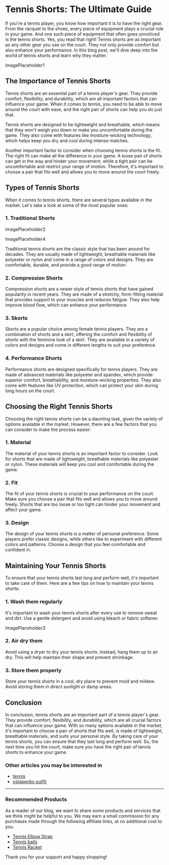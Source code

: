# Tennis Shorts: The Ultimate Guide

If you're a tennis player, you know how important it is to have the right gear. From the racquet to the shoes, every piece of equipment plays a crucial role in your game. And one such piece of equipment that often goes unnoticed is the tennis shorts. Yes, you read that right! Tennis shorts are as important as any other gear you use on the court. They not only provide comfort but also enhance your performance. In this blog post, we'll dive deep into the world of tennis shorts and learn why they matter.

ImagePlaceholder1

## The Importance of Tennis Shorts

Tennis shorts are an essential part of a tennis player's gear. They provide comfort, flexibility, and durability, which are all important factors that can influence your game. When it comes to tennis, you need to be able to move around the court with ease, and the right pair of shorts can help you do just that. 

Tennis shorts are designed to be lightweight and breathable, which means that they won't weigh you down or make you uncomfortable during the game. They also come with features like moisture-wicking technology, which helps keep you dry and cool during intense matches. 

Another important factor to consider when choosing tennis shorts is the fit. The right fit can make all the difference in your game. A loose pair of shorts can get in the way and hinder your movement, while a tight pair can be uncomfortable and restrict your range of motion. Therefore, it's important to choose a pair that fits well and allows you to move around the court freely.

## Types of Tennis Shorts

When it comes to tennis shorts, there are several types available in the market. Let's take a look at some of the most popular ones:

### 1. Traditional Shorts

ImagePlaceholder2

ImagePlaceholder4

Traditional tennis shorts are the classic style that has been around for decades. They are usually made of lightweight, breathable materials like polyester or nylon and come in a range of colors and designs. They are comfortable, durable, and provide a good range of motion.

### 2. Compression Shorts

Compression shorts are a newer style of tennis shorts that have gained popularity in recent years. They are made of a stretchy, form-fitting material that provides support to your muscles and reduces fatigue. They also help improve blood flow, which can enhance your performance.

### 3. Skorts

Skorts are a popular choice among female tennis players. They are a combination of shorts and a skirt, offering the comfort and flexibility of shorts with the feminine look of a skirt. They are available in a variety of colors and designs and come in different lengths to suit your preference.

### 4. Performance Shorts

Performance shorts are designed specifically for tennis players. They are made of advanced materials like polyester and spandex, which provide superior comfort, breathability, and moisture-wicking properties. They also come with features like UV protection, which can protect your skin during long hours on the court.

## Choosing the Right Tennis Shorts

Choosing the right tennis shorts can be a daunting task, given the variety of options available in the market. However, there are a few factors that you can consider to make the process easier:

### 1. Material

The material of your tennis shorts is an important factor to consider. Look for shorts that are made of lightweight, breathable materials like polyester or nylon. These materials will keep you cool and comfortable during the game.

### 2. Fit

The fit of your tennis shorts is crucial to your performance on the court. Make sure you choose a pair that fits well and allows you to move around freely. Shorts that are too loose or too tight can hinder your movement and affect your game.

### 3. Design

The design of your tennis shorts is a matter of personal preference. Some players prefer classic designs, while others like to experiment with different colors and patterns. Choose a design that you feel comfortable and confident in.

## Maintaining Your Tennis Shorts

To ensure that your tennis shorts last long and perform well, it's important to take care of them. Here are a few tips on how to maintain your tennis shorts:

### 1. Wash them regularly

It's important to wash your tennis shorts after every use to remove sweat and dirt. Use a gentle detergent and avoid using bleach or fabric softener.

ImagePlaceholder3

### 2. Air dry them

Avoid using a dryer to dry your tennis shorts. Instead, hang them up to air dry. This will help maintain their shape and prevent shrinkage.

### 3. Store them properly

Store your tennis shorts in a cool, dry place to prevent mold and mildew. Avoid storing them in direct sunlight or damp areas.

## Conclusion

In conclusion, tennis shorts are an important part of a tennis player's gear. They provide comfort, flexibility, and durability, which are all crucial factors that can influence your game. With so many options available in the market, it's important to choose a pair of shorts that fits well, is made of lightweight, breathable materials, and suits your personal style. By taking care of your tennis shorts, you can ensure that they last long and perform well. So, the next time you hit the court, make sure you have the right pair of tennis shorts to enhance your game.
### Other articles you may be interested in

- [tennis](tennis)
- [ostapenko outfit](ostapenko-outfit)


---

### Recommended Products

As a reader of our blog, we want to share some products and services that we think might be helpful to you. We may earn a small commission for any purchases made through the following affiliate links, at no additional cost to you.

- [Tennis Elbow Strap](https://amzn.to/3ptE6uF)
- [Tennis balls  ](https://amzn.to/3NWNGAd)
- [Tennis Racket](https://amzn.to/42mR5Nb)

Thank you for your support and happy shopping!